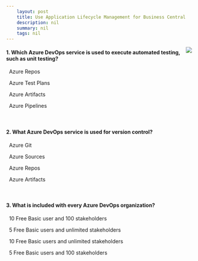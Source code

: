 ```yaml
---
    layout: post
    title: Use Application Lifecycle Management for Business Central  
    description: nil
    summary: nil
    tags: nil
---
```



 <a target="_blank" href="https://docs.microsoft.com/en-us/learn/modules/use-application-lifecycle/8-check/"><i class="fas fa-external-link-alt"></i> </a>
 <img align="right" src="https://docs.microsoft.com/en-us/learn/achievements/use-application-lifecycle.svg">
####  1. Which Azure DevOps service is used to execute automated testing, such as unit testing?


<i class='far fa-square'></i> &nbsp;&nbsp;Azure Repos

<i class='far fa-square'></i> &nbsp;&nbsp;Azure Test Plans

<i class='far fa-square'></i> &nbsp;&nbsp;Azure Artifacts

<i class='fas fa-check-square' style='color: Dodgerblue;'></i> &nbsp;&nbsp;Azure Pipelines
<br />
<br />
<br />

####  2. What Azure DevOps service is used for version control?


<i class='far fa-square'></i> &nbsp;&nbsp;Azure Git

<i class='far fa-square'></i> &nbsp;&nbsp;Azure Sources

<i class='fas fa-check-square' style='color: Dodgerblue;'></i> &nbsp;&nbsp;Azure Repos

<i class='far fa-square'></i> &nbsp;&nbsp;Azure Artifacts
<br />
<br />
<br />

####  3. What is included with every Azure DevOps organization?


<i class='far fa-square'></i> &nbsp;&nbsp;10 Free Basic user and 100 stakeholders

<i class='fas fa-check-square' style='color: Dodgerblue;'></i> &nbsp;&nbsp;5 Free Basic users and unlimited stakeholders

<i class='far fa-square'></i> &nbsp;&nbsp;10 Free Basic users and unlimited stakeholders

<i class='far fa-square'></i> &nbsp;&nbsp;5 Free Basic users and 100 stakeholders
<br />
<br />
<br />
